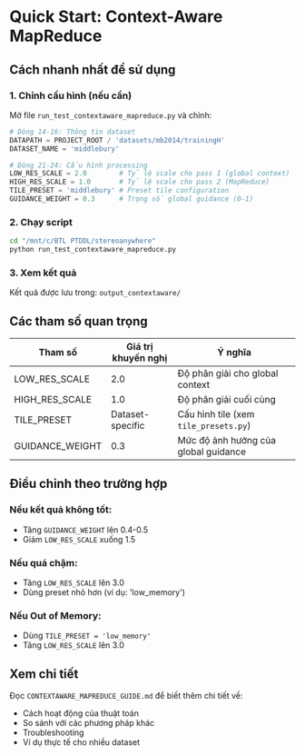 # Quick Start: Context-Aware MapReduce

## Cách nhanh nhất để sử dụng

### 1. Chỉnh cấu hình (nếu cần)

Mở file `run_test_contextaware_mapreduce.py` và chỉnh:

```python
# Dòng 14-16: Thông tin dataset
DATAPATH = PROJECT_ROOT / 'datasets/mb2014/trainingH'
DATASET_NAME = 'middlebury'

# Dòng 21-24: Cấu hình processing
LOW_RES_SCALE = 2.0        # Tỷ lệ scale cho pass 1 (global context)
HIGH_RES_SCALE = 1.0       # Tỷ lệ scale cho pass 2 (MapReduce)
TILE_PRESET = 'middlebury' # Preset tile configuration
GUIDANCE_WEIGHT = 0.3      # Trọng số global guidance (0-1)
```

### 2. Chạy script

```bash
cd "/mnt/c/BTL PTDDL/stereoanywhere"
python run_test_contextaware_mapreduce.py
```

### 3. Xem kết quả

Kết quả được lưu trong: `output_contextaware/`

## Các tham số quan trọng

| Tham số | Giá trị khuyến nghị | Ý nghĩa |
|---------|---------------------|---------|
| LOW_RES_SCALE | 2.0 | Độ phân giải cho global context |
| HIGH_RES_SCALE | 1.0 | Độ phân giải cuối cùng |
| TILE_PRESET | Dataset-specific | Cấu hình tile (xem `tile_presets.py`) |
| GUIDANCE_WEIGHT | 0.3 | Mức độ ảnh hưởng của global guidance |

## Điều chỉnh theo trường hợp

### Nếu kết quả không tốt:
- Tăng `GUIDANCE_WEIGHT` lên 0.4-0.5
- Giảm `LOW_RES_SCALE` xuống 1.5

### Nếu quá chậm:
- Tăng `LOW_RES_SCALE` lên 3.0
- Dùng preset nhỏ hơn (ví dụ: 'low_memory')

### Nếu Out of Memory:
- Dùng `TILE_PRESET = 'low_memory'`
- Tăng `LOW_RES_SCALE` lên 3.0

## Xem chi tiết

Đọc `CONTEXTAWARE_MAPREDUCE_GUIDE.md` để biết thêm chi tiết về:
- Cách hoạt động của thuật toán
- So sánh với các phương pháp khác
- Troubleshooting
- Ví dụ thực tế cho nhiều dataset
